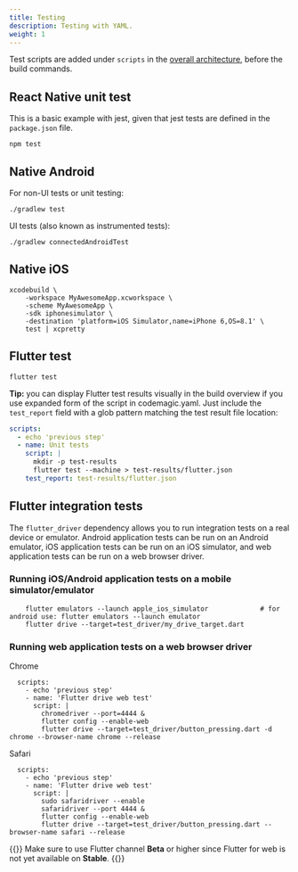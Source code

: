 ```yaml
---
title: Testing
description: Testing with YAML.
weight: 1
---
```


Test scripts are added under `scripts` in the [overall architecture](../getting-started/yaml#template), before the build commands.

## React Native unit test

This is a basic example with jest, given that jest tests are defined in the `package.json` file.

    npm test

## Native Android

For non-UI tests or unit testing:

    ./gradlew test

UI tests (also known as instrumented tests):

    ./gradlew connectedAndroidTest

## Native iOS

    xcodebuild \
        -workspace MyAwesomeApp.xcworkspace \
        -scheme MyAwesomeApp \
        -sdk iphonesimulator \
        -destination 'platform=iOS Simulator,name=iPhone 6,OS=8.1' \
        test | xcpretty

## Flutter test

    flutter test

**Tip:** you can display Flutter test results visually in the build overview if you use expanded form of the script in codemagic.yaml.
Just include the `test_report` field with a glob pattern matching the test result file location:

```yaml
scripts:
  - echo 'previous step'
  - name: Unit tests
    script: |
      mkdir -p test-results
      flutter test --machine > test-results/flutter.json
    test_report: test-results/flutter.json
```

## Flutter integration tests

The `flutter_driver` dependency allows you to run integration tests on a real device or emulator. Android application tests can be run on an Android emulator, iOS application tests can be run on an iOS simulator, and web application tests can be run on a web browser driver.

### Running iOS/Android application tests on a mobile simulator/emulator

        flutter emulators --launch apple_ios_simulator             # for android use: flutter emulators --launch emulator
        flutter drive --target=test_driver/my_drive_target.dart

### Running web application tests on a web browser driver

Chrome

      scripts:
        - echo 'previous step'
        - name: 'Flutter drive web test'
          script: |
            chromedriver --port=4444 &
            flutter config --enable-web
            flutter drive --target=test_driver/button_pressing.dart -d chrome --browser-name chrome --release


Safari

      scripts:
        - echo 'previous step'
        - name: 'Flutter drive web test'
          script: |
            sudo safaridriver --enable
            safaridriver --port 4444 &
            flutter config --enable-web
            flutter drive --target=test_driver/button_pressing.dart --browser-name safari --release


{{<notebox>}}
Make sure to use Flutter channel **Beta** or higher since Flutter for web is not yet available on **Stable**.
{{</notebox>}}